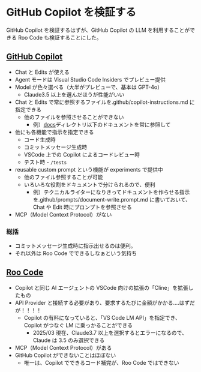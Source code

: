 # GitHub Copilot を検証する

GitHub Copilot を検証するはずが、GitHub Copilot の LLM を利用することができる Roo Code も検証することにした。

## [GitHub Copilot](https://marketplace.visualstudio.com/items?itemName=GitHub.copilot)

- Chat と Edits が使える
- Agent モードは Visual Studio Code Insiders でプレビュー提供
- Model が色々選べる（大半がプレビューで、基本は GPT-4o）
  - Claude3.5 以上を選んだほうが性能がいい
- Chat と Edits で常に参照するファイルを.github/copilot-instructions.md に指定できる
  - 他のファイルを参照させることができない
    - 例）[docs](hogehoge)ディレクトリ以下のドキュメントを常に参照して
- 他にも各機能で指示を指定できる
  - コード生成時
  - コミットメッセージ生成時
  - VSCode 上での Copilot によるコードレビュー時
  - テスト時 - `/tests`
- reusable custom prompt という機能が experiments で提供中
  - 他のファイル参照することが可能
  - いろいろな役割をドキュメントで分けられるので、便利
    - 例）テクニカルライターになりきってドキュメントを作らせる指示を.github/prompts/document-write.prompt.md に書いておいて、Chat や Edit 時にプロンプトを参照させる
- MCP（Model Context Protocol）がない

### 総括

- コミットメッセージ生成時に指示出せるのは便利。
- それ以外は Roo Code でできるしなぁという気持ち

## [Roo Code](https://marketplace.visualstudio.com/items?itemName=RooVeterinaryInc.roo-cline)

- Copilot と同じ AI エージェントの VSCode 向けの拡張の「Cline」を拡張したもの
- API Provider と接続する必要があり、要求するたびに金額がかかる....はずだが！！！！
  - Copilot の有料になっていると、「VS Code LM API」を指定でき、Copilot がつなぐ LM に乗っかることができる
    - 2025/03 現在、Claude3.7 以上を選択するとエラーになるので、Claude は 3.5 のみ選択できる
- MCP（Model Context Protocol）がある
- GitHub Copilot ができないことはほぼない
  - 唯一は、Copilot でできるコード補完が、Roo Code ではできない
